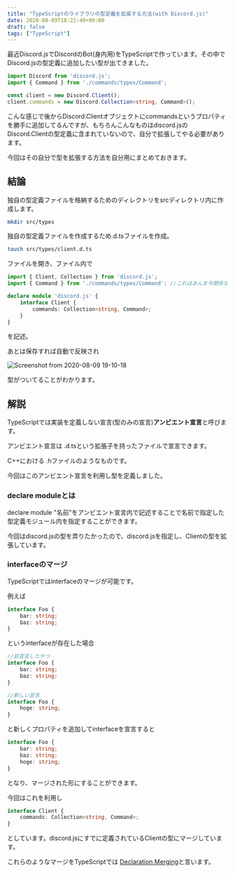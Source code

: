```yaml
---
title: "TypeScriptのライブラリの型定義を拡張する方法(with Discord.js)"
date: 2020-08-09T18:22:40+09:00
draft: false
tags: ["TypeScript"]
---
```


最近Discord.jsでDiscordのBot(身内用)をTypeScriptで作っています。その中でDiscord.jsの型定義に追加したい型が出てきました。

```typescript
import Discord from 'discord.js';
import { Command } from './commands/types/Command';

const client = new Discord.Client();
client.commands = new Discord.Collection<string, Command>();
```

こんな感じで後からDiscord.Clientオブジェクトにcommandsというプロパティを勝手に追加してるんですが、もちろんこんなものはdiscord.jsのDiscord.Clientの型定義に含まれていないので、自分で拡張してやる必要があります。

今回はその自分で型を拡張する方法を自分用にまとめておきます。

## 結論

独自の型定義ファイルを格納するためのディレクトリをsrcディレクトリ内に作成します。

```bash
mkdir src/types
```

独自の型定義ファイルを作成するため.d.tsファイルを作成。

```bash
touch src/types/client.d.ts
```

ファイルを開き、ファイル内で

```typescript
import { Client, Collection } from 'discord.js';
import { Command } from './commands/types/Command'; //これはあんま今関係ない

declare module 'discord.js' {
    interface Client {
        commands: Collection<string, Command>;
    }
}
```

を記述。

あとは保存すれば自動で反映され

![Screenshot from 2020-08-09 19-10-18](https://user-images.githubusercontent.com/37544784/89729804-1913a200-da74-11ea-96e5-5fe582247861.png)

型がついてることがわかります。

## 解説

TypeScriptでは実装を定義しない宣言(型のみの宣言)**アンビエント宣言**と呼びます。

アンビエント宣言は .d.tsという拡張子を持ったファイルで宣言できます。

C++における .hファイルのようなものです。

今回はこのアンビエント宣言を利用し型を定義しました。

### declare moduleとは

declare module "名前"をアンビエント宣言内で記述することで名前で指定した型定義モジュール内を指定することができます。

今回はdiscord.jsの型を弄りたかったので、discord.jsを指定し、Clientの型を拡張しています。

### interfaceのマージ

TypeScriptではinterfaceのマージが可能です。

例えば

```typescript
interface Foo {
    bar: string;
    baz: string;
}
```

というinterfaceが存在した場合

```typescript
//前宣言したやつ
interface Foo {
    bar: string;
    baz: string;
}

//新しい宣言
interface Foo {
    hoge: string;
}
```

と新しくプロパティを追加してinterfaceを宣言すると

```typescript
interface Foo {
    bar: string;
    baz: string;
    hoge: string;
}
```



となり、マージされた形にすることができます。

今回はこれを利用し

```typescript
interface Client {
    commands: Collection<string, Command>;
}
```

としています。discord.jsにすでに定義されているClientの型にマージしています。

これらのようなマージをTypeScriptでは [Declaration Merging](https://www.typescriptlang.org/docs/handbook/declaration-merging.html)と言います。
